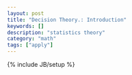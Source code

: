 ```yaml
---
layout: post
title: "Decision Theory.: Introduction"
keywords: []
description: "statistics theory"
category: "math"
tags: ["apply"]
---
```

{% include JB/setup %}
